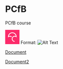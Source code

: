 # PCfB
PCfB course

![GitHub Logo](/Codecov.png)
Format: ![Alt Text](url)

[Document](Document_for_README.doc)

[Document2](PBfB_Wk1_Ppt.odp)
